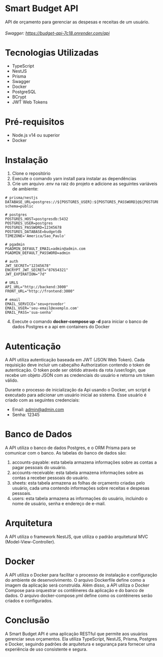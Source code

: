 # Smart Budget API

API de orçamento para gerenciar as despesas e receitas de um usuário.

###### Swagger: https://budget-api-7c18.onrender.com/api

# Tecnologias Utilizadas
- TypeScript
- NestJS
- Prisma
- Swagger
- Docker
- PostgreSQL
- BCrypt
- JWT Web Tokens

# Pré-requisitos
- Node.js v14 ou superior
- Docker

# Instalação

1. Clone o repositório
2. Execute o comando yarn install para instalar as dependências
3. Crie um arquivo .env na raiz do projeto e adicione as seguintes variáveis de ambiente:

```properties
# prisma/nestjs
DATABASE_URL=postgres://${POSTGRES_USER}:${POSTGRES_PASSWORD}@${POSTGRES_HOST}/${POSTGRES_DATABASE}?schema=public

# postgres
POSTGRES_HOST=postgresdb:5432
POSTGRES_USER=postgres
POSTGRES_PASSWORD=12345678
POSTGRES_DATABASE=budgetdb
TIMEZONE='America/Sao_Paulo'

# pgadmin
PGADMIN_DEFAULT_EMAIL=admin@admin.com
PGADMIN_DEFAULT_PASSWORD=admin

# auth
JWT_SECRET="12345678"
ENCRYPT_JWT_SECRET="87654321"
JWT_EXPIRATION="7d"

# URLS
API_URL="http://backend:3000"
FRONT_URL="http://frontend:3000"

# email
EMAIL_SERVICE='seu=provedor'
EMAIL_USER='seu-email@exemplo.com'
EMAIL_PASS='sua-senha'

```

4. Execute o comando **docker-compose up -d** para iniciar o banco de dados Postgres e a api em containers do Docker



# Autenticação
A API utiliza autenticação baseada em JWT (JSON Web Token). Cada requisição deve incluir um cabeçalho Authorization contendo o token de autenticação. O token pode ser obtido através da rota /user/login, que recebe um objeto JSON com as credenciais do usuário e retorna um token válido.

Durante o processo de inicialização da Api usando o Docker, um script é executado para adicionar um usuário inicial ao sistema. Esse usuário é criado com as seguintes credenciais:

- Email: admin@admin.com
- Senha: 12345

# Banco de Dados
A API utiliza o banco de dados Postgres, e o ORM Prisma para se comunicar com o banco. As tabelas do banco de dados são:

1. accounts-payable: esta tabela armazena informações sobre as contas a pagar pessoais do usuário.
2. accounts-receivable: esta tabela armazena informações sobre as contas a receber pessoais do usuário.
3. sheets: esta tabela armazena as folhas de orçamento criadas pelo usuário, cada uma contendo informações sobre receitas e despesas pessoais. 
4. users: esta tabela armazena as informações do usuário, incluindo o nome de usuário, senha e endereço de e-mail.


# Arquitetura
A API utiliza o framework NestJS, que utiliza o padrão arquitetural MVC (Model-View-Controller). 

# Docker
A API utiliza o Docker para facilitar o processo de instalação e configuração do ambiente de desenvolvimento. O arquivo Dockerfile define como a imagem da aplicação será construída. Além disso, a API utiliza o Docker Compose para orquestrar os contêineres da aplicação e do banco de dados. O arquivo docker-compose.yml define como os contêineres serão criados e configurados.

# Conclusão
A Smart Budget API é uma aplicação RESTful que permite aos usuários gerenciar seus orçamentos. Ela utiliza TypeScript, NestJS, Prisma, Postgres e Docker, seguindo padrões de arquitetura e segurança para fornecer uma experiência de uso consistente e segura.
